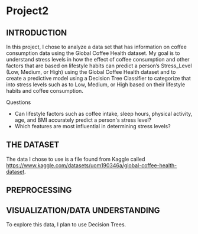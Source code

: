 # Project2

## INTRODUCTION
In this project, I chose to analyze a data set that has information on coffee consumption data using the Global Coffee Health dataset. My goal is to understand stress levels in how the effect of coffee consumption and other factors that are based on lifestyle habits can predict a person’s Stress_Level (Low, Medium, or High) using the Global Coffee Health dataset and to create a predictive model using a Decision Tree Classifier to categorize that into stress levels such as to Low, Medium, or High based on their lifestyle habits and coffee consumption. 

Questions 
- Can lifestyle factors such as coffee intake, sleep hours, physical activity, age, and BMI accurately predict a person's stress level?
- Which features are most influential in determining stress levels?

## THE DATASET
The data I chose to use is a file found from Kaggle called https://www.kaggle.com/datasets/uom190346a/global-coffee-health-dataset.


## PREPROCESSING


## VISUALIZATION/DATA UNDERSTANDING
To explore this data, I plan to use Decision Trees.



